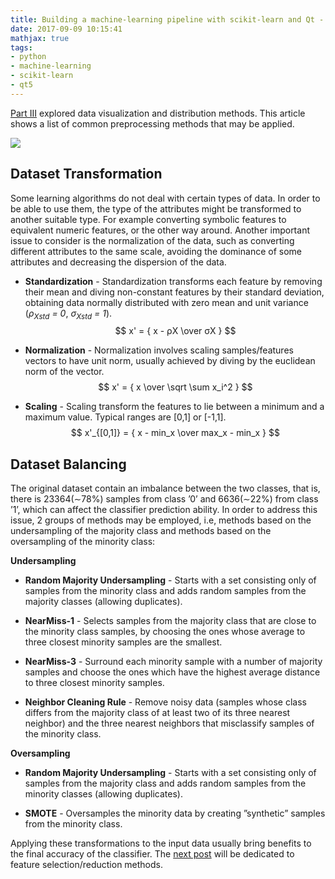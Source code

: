 ```yaml
---
title: Building a machine-learning pipeline with scikit-learn and Qt - Part IV
date: 2017-09-09 10:15:41
mathjax: true
tags: 
- python
- machine-learning
- scikit-learn
- qt5
---
```


[Part III](/2017/09/03/ml-pipeline-3/) explored data visualization and distribution methods. This article shows a list of common preprocessing methods that may be applied.

![](/images/ml-pipeline/preprocessing.png)

## Dataset Transformation

Some learning algorithms do not deal with certain types of data. In order to be able to use them, the type of the attributes might be transformed to another suitable type. For example converting symbolic features to equivalent numeric features, or the other way around. Another important issue to consider is the normalization of the data, such as converting different attributes to the same scale, avoiding the dominance of some attributes and decreasing the dispersion of the data. 

* **Standardization** - Standardization transforms each feature by removing their mean and diving non-constant features by their standard deviation, obtaining data normally distributed with zero mean and unit variance (_ρ<sub>Xstd</sub> = 0_, _σ<sub>Xstd</sub> = 1_). $$ x' = { x - ρX \over σX } $$


* **Normalization** - Normalization involves scaling samples/features vectors to have unit norm, usually achieved by diving by the euclidean norm of the vector. $$ x' = { x  \over \sqrt \sum x_i^2 } $$

* **Scaling** - Scaling transform the features to lie between a minimum and a maximum value. Typical ranges are [0,1] or [-1,1]. $$ x'_{[0,1]} = { x - min_x \over max_x - min_x } $$

## Dataset Balancing

The original dataset contain an imbalance between the two classes, that is, there is 23364(∼78%) samples from class ’0’ and 6636(∼22%) from class ’1’, which can affect the classifier prediction ability. In order to address this issue, 2 groups of methods may be employed, i.e, methods based on the undersampling of the majority class and methods based on the oversampling of the minority class:

**Undersampling**

* **Random Majority Undersampling** - Starts with a set consisting only of samples from the minority class and adds random samples from the majority classes (allowing duplicates).

* **NearMiss-1** - Selects samples from the majority class that are close to the minority class samples, by choosing the ones whose average to three closest minority samples are the smallest.

* **NearMiss-3** - Surround each minority sample with a number of majority samples and choose the ones which have the highest average distance to three closest minority samples.

* **Neighbor Cleaning Rule** - Remove noisy data (samples whose class differs from the majority class of at least two of its three nearest neighbor) and the three nearest neighbors that misclassify samples of the minority class.

**Oversampling**

* **Random Majority Undersampling** - Starts with a set consisting only of samples from the majority class and adds random samples from the minority classes (allowing duplicates).

* **SMOTE** - Oversamples the minority data by creating ”synthetic” samples from the minority class.


Applying these transformations to the input data usually bring benefits to the final accuracy of the classifier. The [next post](/2017/09/09/ml-pipeline-5/) will be dedicated to feature selection/reduction methods.